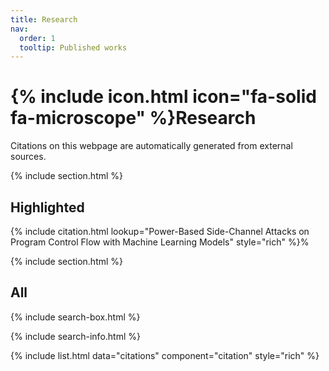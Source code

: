 ```yaml
---
title: Research
nav:
  order: 1
  tooltip: Published works
---
```


# {% include icon.html icon="fa-solid fa-microscope" %}Research

Citations on this webpage are automatically generated from external sources.

{% include section.html %}

## Highlighted

{% include citation.html lookup="Power-Based Side-Channel Attacks on Program Control Flow with Machine Learning Models" style="rich" %}%

{% include section.html %}

## All

{% include search-box.html %}

{% include search-info.html %}

{% include list.html data="citations" component="citation" style="rich" %}
